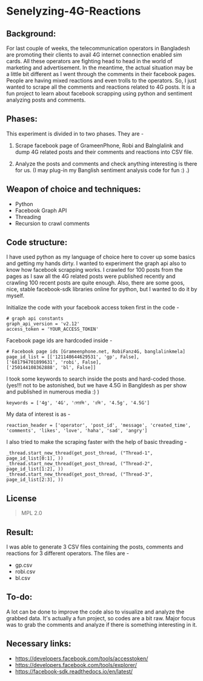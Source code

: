 # Senelyzing-4G-Reactions

## Background:
For last couple of weeks, the telecommunication operators in Bangladesh are promoting their clients to avail 4G internet connection enabled sim cards. All these operators are fighting head to head in the world of marketing and advertisement. In the meantime, the actual situation may be a little bit different as I went through the comments in their facebook pages. People are having mixed reactions and even trolls to the operators. So, I just wanted to scrape all the comments and reactions related to 4G posts. It is a fun project to learn about facebook scrapping using python and sentiment analyzing posts and comments.

## Phases:
This experiment is divided in to two phases. They are -

1. Scrape facebook page of GrameenPhone, Robi and Balnglalink and dump 4G related posts and their comments and reactions into CSV file.

2. Analyze the posts and comments and check anything interesting is there for us. (I may plug-in my Banglish sentiment analysis code for fun :) .)

## Weapon of choice and techniques:
- Python
- Facebook Graph API
- Threading
- Recursion to crawl comments

## Code structure:
I have used python as my language of choice here to cover up some basics and getting my hands dirty. I wanted to experiment the graph api also to know how facebook scrapping works. I crawled for 100 posts from the pages as I saw all the 4G related posts were published recently and crawling 100 recent posts are quite enough. Also, there are some goos, nice, stable facebook-sdk libraries online for python, but I wanted to do it by myself.

Initialize the code with your facebook access token first in the code -

    # graph api constants
    graph_api_version = 'v2.12'
    access_token = 'YOUR_ACCESS_TOKEN'

Facebook page ids are hardcoded inside -

    # Facebook page ids [Grameenphone.net, RobiFanz4G, banglalinkmela]
    page_id_list = [['121148644629531', 'gp', False],
    ['681794701899631', 'robi', False],
    ['250144108362888', 'bl', False]]

I took some keywords to search inside the posts and hard-coded those. (yes!!! not to be astonished, but we have 4.5G in Bangldesh as per show and published in numerous media :) )

    keywords = ['4g', '4G', 'ফোরজি', '৪জি', '4.5g', '4.5G']

My data of interest is as -

    reaction_header = ['operator', 'post_id', 'message', 'created_time', 'comments', 'likes', 'love', 'haha', 'sad', 'angry']

I also tried to make the scraping faster with the help of basic threading -

    _thread.start_new_thread(get_post_thread, ("Thread-1", page_id_list[0:1], ))
    _thread.start_new_thread(get_post_thread, ("Thread-2", page_id_list[1:2], ))
    _thread.start_new_thread(get_post_thread, ("Thread-3", page_id_list[2:3], ))

## License
> MPL 2.0

## Result:
I was able to generate 3 CSV files containing the posts, comments and reactions for 3 different operators. The files are -

- gp.csv
- robi.csv
- bl.csv

## To-do:
A lot can be done to improve the code also to visualize and analyze the grabbed data. It's actually a fun project, so codes are a bit raw. Major focus was to grab the comments and analyze if there is something interesting in it.

## Necessary links:
- https://developers.facebook.com/tools/accesstoken/
- https://developers.facebook.com/tools/explorer/
- https://facebook-sdk.readthedocs.io/en/latest/
